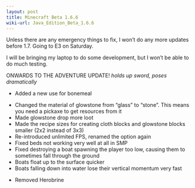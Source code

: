 ```yaml
---
layout: post
title: Minecraft Beta 1.6.6
wiki-url: Java_Edition_Beta_1.6.6
---
```


Unless there are any emergency things to fix, I won’t do any more updates before 1.7. Going to E3 on Saturday.

I will be bringing my laptop to do some development, but I won’t be able to do much testing.

ONWARDS TO THE ADVENTURE UPDATE! *holds up sword, poses dramatically*

+ Added a new use for bonemeal
* Changed the material of glowstone from “glass” to “stone”. This means you need a pickaxe to get resources from it
* Made glowstone drop more loot
* Made the recipe sizes for creating cloth blocks and glowstone blocks smaller (2x2 instead of 3x3)
* Re-introduced unlimited FPS, renamed the option again
* Fixed beds not working very well at all in SMP
* Fixed destroying a boat spawning the player too low, causing them to sometimes fall through the ground
* Boats float up to the surface quicker
* Boats falling down into water lose their vertical momentum very fast
- Removed Herobrine
